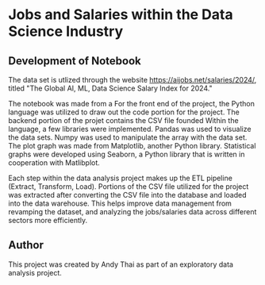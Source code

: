 # Jobs and Salaries within the Data Science Industry #

## Development of Notebook ##

The data set is utlized through the website https://aijobs.net/salaries/2024/, titled "The Global AI, ML, Data Science Salary Index for 2024."

The notebook was made from a For the front end of the project, the Python language was utilized to draw out the code portion for the project. The backend portion of the projet contains the CSV file founded  Within the language, a few libraries were implemented. Pandas was used to visualize the data sets. Numpy was used to manipulate the array with the data set. The plot graph was made from Matplotlib, another Python library. Statistical graphs were developed using Seaborn, a Python library that is written in cooperation with Matlibplot.

Each step within the data analysis project makes up the ETL pipeline (Extract, Transform, Load). Portions of the CSV file utilized for the project was extracted after converting the CSV file into the database and loaded into the data warehouse. This helps improve data management from revamping the dataset, and analyzing the jobs/salaries data across different sectors more efficiently.


## Author ##
This project was created by Andy Thai as part of an exploratory data analysis project.
